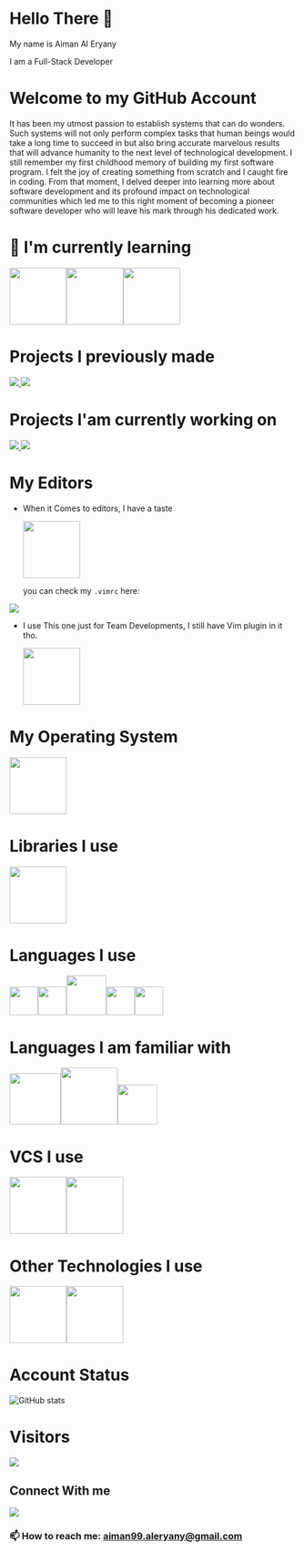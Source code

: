 # Hello There 👋

My name is Aiman Al Eryany

I am a Full-Stack Developer

# Welcome to my GitHub Account

It has been my utmost passion to establish systems that can
do wonders. Such systems will not only perform complex tasks
that human beings would take a long time to succeed in but
also bring accurate marvelous results that will advance
humanity to the next level of technological development. I
still remember my first childhood memory of building my
first software program. I felt the joy of creating something
from scratch and I caught fire in coding. From that moment,
I delved deeper into learning more about software
development and its profound impact on technological
communities which led me to this right moment of becoming a
pioneer software developer who will leave his mark through
his dedicated work.

# 🌱 I'm currently learning

<img height=100 src="https://cdn.jsdelivr.net/gh/devicons/devicon/icons/nodejs/nodejs-original-wordmark.svg" /><img height=100 src="https://cdn.jsdelivr.net/gh/devicons/devicon/icons/postgresql/postgresql-original-wordmark.svg" /><img height=100 src="https://cdn.jsdelivr.net/gh/devicons/devicon/icons/elixir/elixir-original-wordmark.svg" />

# Projects I previously made

<a href="https://github.com/aiman99aleryany/stripeV2.git">
<img src="https://github-readme-stats.vercel.app/api/pin/?username=aiman99aleryany&repo=stripeV2&theme=transparent"/>
</a>

<a href="https://github.com/aiman99aleryany/pancakeswap_V1.0.0.git">
<img src="https://github-readme-stats.vercel.app/api/pin/?username=aiman99aleryany&repo=pancakeswap_V1.0.0&theme=transparent"/>
</a>

# Projects I'am currently working on

<a href="https://github.com/aiman99aleryany/airvnv.git">
<img src="https://github-readme-stats.vercel.app/api/pin/?username=aiman99aleryany&repo=airvnv&theme=transparent"/>
</a>

<a href="https://github.com/aiman99aleryany/Project-CoolZone.git">
<img src="https://github-readme-stats.vercel.app/api/pin/?username=aiman99aleryany&repo=Project-CoolZone&theme=transparent"/>
</a>

# My Editors

- When it Comes to editors, I have a taste

  <img height=100 src="https://cdn.jsdelivr.net/gh/devicons/devicon/icons/vim/vim-original.svg" />

  you can check my `.vimrc` here:

<a href="https://github.com/aiman99aleryany/my-First-vimrc.git">
<img src="https://github-readme-stats.vercel.app/api/pin/?username=aiman99aleryany&repo=my-first-vimrc&theme=transparent"/>
</a>

- I use This one just for Team Developments, I still have Vim plugin in it tho.

    <img height=100 src="https://cdn.jsdelivr.net/gh/devicons/devicon/icons/vscode/vscode-original.svg" />

# My Operating System

<img height=100 src="https://cdn.jsdelivr.net/gh/devicons/devicon/icons/ubuntu/ubuntu-plain-wordmark.svg" />

# Libraries I use

<img height=100 src="https://cdn.jsdelivr.net/gh/devicons/devicon/icons/react/react-original.svg" />

# Languages I use

<img height=50 src="https://cdn.jsdelivr.net/gh/devicons/devicon/icons/html5/html5-original.svg" /><img height=50 src="https://cdn.jsdelivr.net/gh/devicons/devicon/icons/css3/css3-original.svg" /><img height=70 src="https://cdn.jsdelivr.net/gh/devicons/devicon/icons/sass/sass-original.svg" /><img height=50 src="https://cdn.jsdelivr.net/gh/devicons/devicon/icons/javascript/javascript-original.svg" /><img height=50 src="https://cdn.jsdelivr.net/gh/devicons/devicon/icons/typescript/typescript-original.svg" />

# Languages I am familiar with

<img height=90 src="https://cdn.jsdelivr.net/gh/devicons/devicon/icons/python/python-original-wordmark.svg" /><img height=100 src="https://cdn.jsdelivr.net/gh/devicons/devicon/icons/java/java-original-wordmark.svg" /><img height=70 src="https://cdn.jsdelivr.net/gh/devicons/devicon/icons/c/c-original.svg" />

# VCS I use

<img height=100 src="https://cdn.jsdelivr.net/gh/devicons/devicon/icons/git/git-plain.svg"/><img height=100 src="https://cdn.jsdelivr.net/gh/devicons/devicon/icons/github/github-original.svg"/>

# Other Technologies I use

<img height=100 src="https://cdn.jsdelivr.net/gh/devicons/devicon/icons/canva/canva-original.svg"/><img height=100 src="https://cdn.jsdelivr.net/gh/devicons/devicon/icons/google/google-original-wordmark.svg" />

# Account Status

![GitHub stats](https://github-readme-stats.vercel.app/api?username=aiman99aleryany&show_icons=true&theme=transparent)


# Visitors

<img src="https://profile-counter.glitch.me/aiman99aleryany/count.svg" />



## Connect With me

[![](https://img.shields.io/badge/linkedin-%230077B5.svg?style=for-the-badge&logo=linkedin)](https://www.linkedin.com/in/aiman99/)

### 📫 How to reach me: aiman99.aleryany@gmail.com
